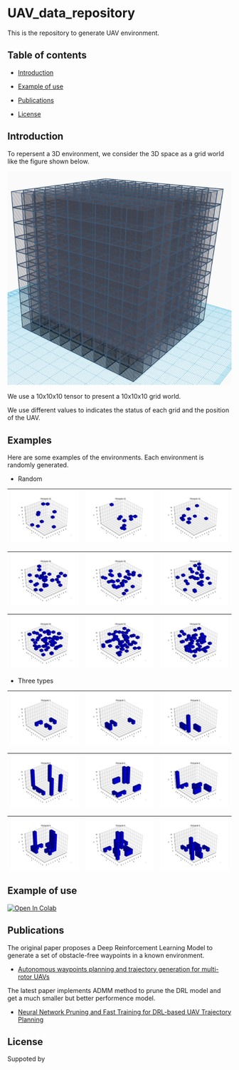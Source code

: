 # UAV_data_repository
This is the repository to generate UAV environment.

## Table of contents
- [Introduction](#Introduction)

- [Example of use](#Example-of-use)

- [Publications](#Publications)

- [License](#License)

## Introduction

To repersent a 3D environment, we consider the 3D space as a grid world like the figure shown below.

![](https://github.com/Dr-Qiu-s-research-team/UAV_data_repository/blob/main/image/grid_world.png)

We use a 10x10x10 tensor to present a 10x10x10 grid world.

We use different values to indicates the status of each grid and the position of the UAV.

## Examples

Here are some examples of the environments. Each environment is randomly generated.

- Random

| <img src="https://github.com/Dr-Qiu-s-research-team/UAV_data_repository/blob/main/image/random/10-1.png"> | <img src="https://github.com/Dr-Qiu-s-research-team/UAV_data_repository/blob/main/image/random/10-2.png"> | <img src="https://github.com/Dr-Qiu-s-research-team/UAV_data_repository/blob/main/image/random/10-3.png">|
|-|-|-|

| <img src="https://github.com/Dr-Qiu-s-research-team/UAV_data_repository/blob/main/image/random/30-1.png"> | <img src="https://github.com/Dr-Qiu-s-research-team/UAV_data_repository/blob/main/image/random/30-2.png"> | <img src="https://github.com/Dr-Qiu-s-research-team/UAV_data_repository/blob/main/image/random/30-3.png">|
|-|-|-|

| <img src="https://github.com/Dr-Qiu-s-research-team/UAV_data_repository/blob/main/image/random/50-1.png"> | <img src="https://github.com/Dr-Qiu-s-research-team/UAV_data_repository/blob/main/image/random/50-2.png"> | <img src="https://github.com/Dr-Qiu-s-research-team/UAV_data_repository/blob/main/image/random/50-3.png">|
|-|-|-|

- Three types

| <img src="https://github.com/Dr-Qiu-s-research-team/UAV_data_repository/blob/main/image/three_types/3-1.png"> | <img src="https://github.com/Dr-Qiu-s-research-team/UAV_data_repository/blob/main/image/three_types/3-2.png"> | <img src="https://github.com/Dr-Qiu-s-research-team/UAV_data_repository/blob/main/image/three_types/3-3.png">|
|-|-|-|

| <img src="https://github.com/Dr-Qiu-s-research-team/UAV_data_repository/blob/main/image/three_types/6-1.png"> | <img src="https://github.com/Dr-Qiu-s-research-team/UAV_data_repository/blob/main/image/three_types/6-2.png"> | <img src="https://github.com/Dr-Qiu-s-research-team/UAV_data_repository/blob/main/image/three_types/6-3.png">|
|-|-|-|

| <img src="https://github.com/Dr-Qiu-s-research-team/UAV_data_repository/blob/main/image/three_types/9-1.png"> | <img src="https://github.com/Dr-Qiu-s-research-team/UAV_data_repository/blob/main/image/three_types/9-2.png"> | <img src="https://github.com/Dr-Qiu-s-research-team/UAV_data_repository/blob/main/image/three_types/9-3.png">|
|-|-|-|

## Example of use

[![Open In Colab](https://colab.research.google.com/assets/colab-badge.svg)](https://colab.research.google.com/github/Dr-Qiu-s-research-team/UAV_data_repository/blob/main/generator.ipynb)

## Publications

The original paper proposes a Deep Reinforcement Learning Model to generate a set of obstacle-free waypoints in a known environment.
- [Autonomous waypoints planning and trajectory generation for multi-rotor UAVs](https://dl.acm.org/doi/abs/10.1145/3313151.3313163)

The latest paper implements ADMM method to prune the DRL model and get a much smaller but better performence model.
- [Neural Network Pruning and Fast Training for DRL-based UAV Trajectory Planning](https://ieeexplore.ieee.org/abstract/document/9712561)

## License

Suppoted by 


